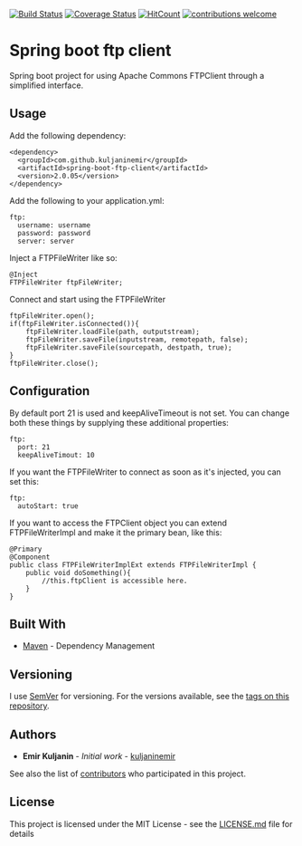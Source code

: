 [![Build Status](https://travis-ci.org/kuljaninemir/spring-boot-ftp-client.svg?branch=master)](https://travis-ci.org/kuljaninemir/spring-boot-ftp-client) [![Coverage Status](https://codecov.io/gh/kuljaninemir/spring-boot-ftp-client/branch/master/graph/badge.svg)](https://codecov.io/gh/kuljaninemir/spring-boot-ftp-client) [![HitCount](http://hits.dwyl.com/kuljaninemir/spring-boot-ftp-client.svg)](http://hits.dwyl.com/kuljaninemir/spring-boot-ftp-client) [![contributions welcome](https://img.shields.io/badge/contributions-welcome-brightgreen.svg?style=flat)](https://github.com/dwyl/esta/issues)

# Spring boot ftp client

Spring boot project for using Apache Commons FTPClient through a simplified interface.

## Usage

Add the following dependency:

```
<dependency>
  <groupId>com.github.kuljaninemir</groupId>
  <artifactId>spring-boot-ftp-client</artifactId>
  <version>2.0.05</version>
</dependency>
```

Add the following to your application.yml:

```
ftp:
  username: username
  password: password
  server: server
```

Inject a FTPFileWriter like so:

```
@Inject
FTPFileWriter ftpFileWriter;
```

Connect and start using the FTPFileWriter

```
ftpFileWriter.open();
if(ftpFileWriter.isConnected()){
    ftpFileWriter.loadFile(path, outputstream);
    ftpFileWriter.saveFile(inputstream, remotepath, false);
    ftpFileWriter.saveFile(sourcepath, destpath, true);
}
ftpFileWriter.close();
```


## Configuration

By default port 21 is used and keepAliveTimeout is not set. You can change both these things by supplying these additional properties:

```
ftp:
  port: 21
  keepAliveTimout: 10
```

If you want the FTPFileWriter to connect as soon as it's injected, you can set this:

```
ftp:
  autoStart: true
```

If you want to access the FTPClient object you can extend FTPFileWriterImpl and make it the primary bean, like this:

```
@Primary
@Component
public class FTPFileWriterImplExt extends FTPFileWriterImpl {
    public void doSomething(){
        //this.ftpClient is accessible here.
    }
}
```

## Built With

* [Maven](https://maven.apache.org/) - Dependency Management

## Versioning

I use [SemVer](http://semver.org/) for versioning. For the versions available, see the [tags on this repository](https://github.com/kuljaninemir/spring-boot-ftp-client/tags). 

## Authors

* **Emir Kuljanin** - *Initial work* - [kuljaninemir](https://github.com/kuljaninemir)

See also the list of [contributors](https://github.com/kuljaninemir/spring-boot-ftp-client/contributors) who participated in this project.

## License

This project is licensed under the MIT License - see the [LICENSE.md](LICENSE.md) file for details
